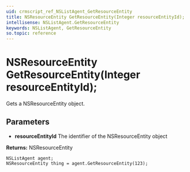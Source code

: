 ```yaml
---
uid: crmscript_ref_NSListAgent_GetResourceEntity
title: NSResourceEntity GetResourceEntity(Integer resourceEntityId);
intellisense: NSListAgent.GetResourceEntity
keywords: NSListAgent, GetResourceEntity
so.topic: reference
---
```


# NSResourceEntity GetResourceEntity(Integer resourceEntityId);

Gets a NSResourceEntity object.

## Parameters

* **resourceEntityId** The identifier of the NSResourceEntity object

**Returns:** NSResourceEntity

```crmscript
NSListAgent agent;
NSResourceEntity thing = agent.GetResourceEntity(123);
```

